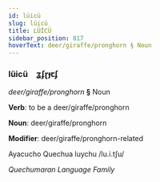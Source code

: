 ```yaml
---
id: lüicü
slug: lüicü
title: LÜİCÜ
sidebar_position: 817
hoverText: deer/giraffe/pronghorn § Noun
---
```


### lüicü&emsp;<span kind="abugida">ʓʄɽɟꞇʄ</span>

*deer/giraffe/pronghorn* **§** Noun

**Verb**: to be a deer/giraffe/pronghorn

**Noun**: deer/giraffe/pronghorn

**Modifier**: deer/giraffe/pronghorn-related

Ayacucho Quechua luychu /lu.i.tʃu/

*Quechumaran Language Family*